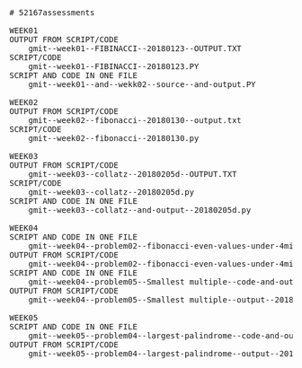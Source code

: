 <PRE>
# 52167assessments

WEEK01
OUTPUT FROM SCRIPT/CODE
 	gmit--week01--FIBINACCI--20180123--OUTPUT.TXT 
SCRIPT/CODE
	gmit--week01--FIBINACCI--20180123.PY 	
SCRIPT AND CODE IN ONE FILE	
	gmit--week01--and--wekk02--source--and-output.PY 	

WEEK02
OUTPUT FROM SCRIPT/CODE
	gmit--week02--fibonacci--20180130--output.txt 	
SCRIPT/CODE	
	gmit--week02--fibonacci--20180130.py 	

WEEK03
OUTPUT FROM SCRIPT/CODE
	gmit--week03--collatz--20180205d--OUTPUT.TXT
SCRIPT/CODE	
	gmit--week03--collatz--20180205d.py 
SCRIPT AND CODE IN ONE FILE
	gmit--week03--collatz--and-output--20180205d.py 	

WEEK04
SCRIPT AND CODE IN ONE FILE
	gmit--week04--problem02--fibonacci-even-values-under-4million--code-and-output--20180224.py 
OUTPUT FROM SCRIPT/CODE
	gmit--week04--problem02--fibonacci-even-values-under-4million--output--20180224.py
SCRIPT AND CODE IN ONE FILE
	gmit--week04--problem05--Smallest multiple--code-and-output--20180224.py 
OUTPUT FROM SCRIPT/CODE	
	gmit--week04--problem05--Smallest multiple--output--20180224.txt

WEEK05
SCRIPT AND CODE IN ONE FILE
	gmit--week05--problem04--largest-palindrome--code-and-output--20180224.py
OUTPUT FROM SCRIPT/CODE	
	gmit--week05--problem04--largest-palindrome--output--20180224.txt 	
</PRE>

